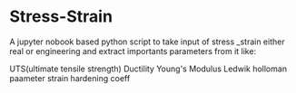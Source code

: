 # Stress-Strain
A jupyter nobook based python script to take input of stress _strain either real or engineering and extract importants parameters from it like:

UTS(ultimate tensile strength)
Ductility
Young's Modulus
Ledwik holloman paameter
strain hardening coeff
